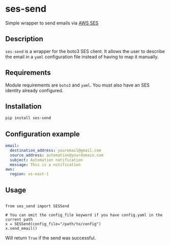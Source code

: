 # ses-send
Simple wrapper to send emails via [AWS SES](https://docs.aws.amazon.com/ses/latest/dg/Welcome.html)

## Description

`ses-send` is a wrapper for the boto3 SES client. It allows the user to describe the email in a `yaml` configuration file instead of having to map it manually.

## Requirements

Module requirements are `boto3` and `yaml`. You must also have an SES identity already configured. 

## Installation

```bash
pip install ses-send
```

## Configuration example

```yaml
email:
  destination_address: youremail@gmail.com
  source_address: automation@yourdomain.com
  subject: Automation notification 
  message: This is a notification
aws:
  region: us-east-1
```

## Usage

```python3

from ses_send import SESSend

# You can omit the config_file keyword if you have config.yaml in the current path
x = SESSend(config_file="/path/to/config")
x.send_email()

```

Will return `True` if the send was successful.
